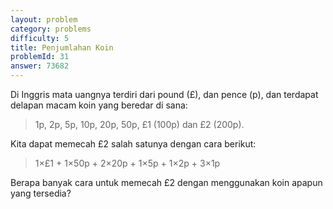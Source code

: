 ```yaml
---
layout: problem
category: problems
difficulty: 5
title: Penjumlahan Koin
problemId: 31
answer: 73682
---
```

Di Inggris mata uangnya terdiri dari pound (£), dan pence (p), dan terdapat delapan macam koin yang beredar di sana:

> 1p, 2p, 5p, 10p, 20p, 50p, £1 (100p) dan £2 (200p).

Kita dapat memecah £2 salah satunya dengan cara berikut:

> 1×£1 + 1×50p + 2×20p + 1×5p + 1×2p + 3×1p

Berapa banyak cara untuk memecah £2 dengan menggunakan koin apapun yang tersedia?
